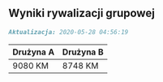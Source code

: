 ## Wyniki rywalizacji grupowej

```markdown
Aktualizacja: 2020-05-28 04:56:19
```

Drużyna A | Drużyna B
------------ | -------------
 9080 KM | 8748 KM